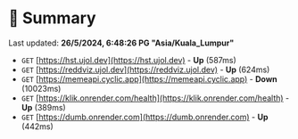 # 📖 Summary
Last updated: **26/5/2024, 6:48:26 PG "Asia/Kuala_Lumpur"**

- `GET` [https://hst.ujol.dev](https://hst.ujol.dev) - **Up** (587ms)
- `GET` [https://reddviz.ujol.dev](https://reddviz.ujol.dev) - **Up** (624ms)
- `GET` [https://memeapi.cyclic.app](https://memeapi.cyclic.app) - **Down** (10023ms)
- `GET` [https://klik.onrender.com/health](https://klik.onrender.com/health) - **Up** (389ms)
- `GET` [https://dumb.onrender.com](https://dumb.onrender.com) - **Up** (442ms)
